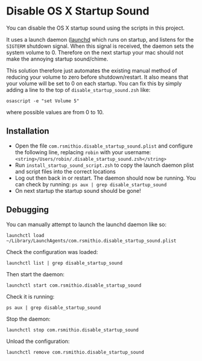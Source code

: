 # Disable OS X Startup Sound
You can disable the OS X startup sound using the scripts in this project.

It uses a launch daemon ([launchd](http://www.launchd.info/) which runs on startup, and listens for the `SIGTERM` shutdown signal. When this signal is received, the daemon sets the system volume to 0. Therefore on the next startup your mac should not make the annoying startup sound/chime.

This solution therefore just automates the existing manual method of reducing your volume to zero before shutdown/restart. It also means that your volume will be set to 0 on each startup. You 
can fix this by simply adding a line to the top of `disable_startup_sound.zsh` like:

```
osascript -e "set Volume 5"
```

where possible values are from 0 to 10.

## Installation
- Open the file `com.rsmithio.disable_startup_sound.plist` and configure the following line, replacing `robin` with your username: `<string>/Users/robin/.disable_startup_sound.zsh</string>`
- Run `install_startup_sound_script.zsh` to copy the launch daemon plist and script files into the correct locations
- Log out then back in or restart. The daemon should now be running. You can check by running: `ps aux | grep disable_startup_sound`
- On next startup the startup sound should be gone!

## Debugging
You can manually attempt to launch the launchd daemon like so:
```
launchctl load ~/Library/LaunchAgents/com.rsmithio.disable_startup_sound.plist
```

Check the configuration was loaded:
```
launchctl list | grep disable_startup_sound
```

Then start the daemon:
```
launchctl start com.rsmithio.disable_startup_sound
```

Check it is running:
```
ps aux | grep disable_startup_sound
```

Stop the daemon:
```
launchctl stop com.rsmithio.disable_startup_sound
```

Unload the configuration:
```
launchctl remove com.rsmithio.disable_startup_sound
```